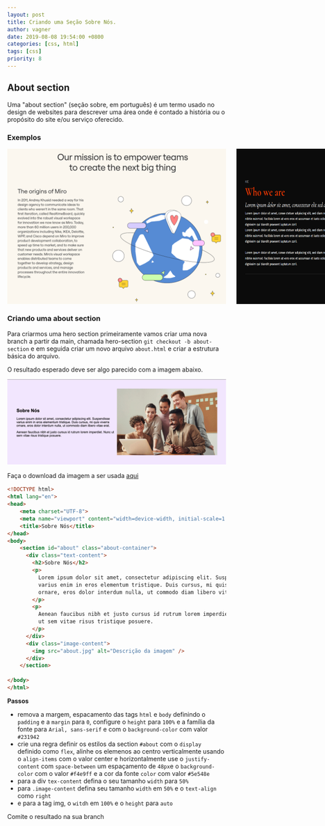 ```yaml
---
layout: post
title: Criando uma Seção Sobre Nós.
author: vagner
date: 2019-08-08 19:54:00 +0800
categories: [css, html]
tags: [css]
priority: 8
---
```


## About section

Uma "about section" (seção sobre, em português) é um termo usado no design de websites para descrever uma área onde é contado a história ou o propósito do site e/ou serviço oferecido.


### Exemplos

<div style="display: flex; gap: 24px">
<img  src="/assets/img/about-example-1.png" alt="Modelo de hero section">
<img  src="/assets/img/about-example-2.png" alt="Modelo de hero section">
<img  src="/assets/img/about-example-3.png" alt="Modelo de hero section">
</div>


### Criando uma about section

Para criarmos uma hero section primeiramente vamos criar
uma nova branch a partir da main, chamada hero-section `git checkout -b about-section` e em seguida criar
um novo arquivo `about.html` e criar a estrutura básica do arquivo.

O resultado esperado deve ser algo parecido com a imagem abaixo.

![Seção sobre](/assets/img/about-section.png)


Faça o download da imagem a ser usada <a href="{{ site.baseurl }}/assets/img/about.jpg"  target="_blank">aqui</a>


```html
<!DOCTYPE html>
<html lang="en">
<head>
    <meta charset="UTF-8">
    <meta name="viewport" content="width=device-width, initial-scale=1.0">
    <title>Sobre Nós</title>
</head>
<body>
    <section id="about" class="about-container">
      <div class="text-content">
        <h2>Sobre Nós</h2>
        <p>
          Lorem ipsum dolor sit amet, consectetur adipiscing elit. Suspendisse
          varius enim in eros elementum tristique. Duis cursus, mi quis viverra
          ornare, eros dolor interdum nulla, ut commodo diam libero vitae erat.
        </p>
        <p>
          Aenean faucibus nibh et justo cursus id rutrum lorem imperdiet. Nunc
          ut sem vitae risus tristique posuere.
        </p>
      </div>
      <div class="image-content">
        <img src="about.jpg" alt="Descrição da imagem" />
      </div>
    </section>

</body>
</html>
```

**Passos**

- remova a margem, espacamento das tags `html`  e `body` definindo o `padding` e a `margin` para `0`, configure o `height` para `100%` e a família da fonte para `Arial, sans-serif` e com o `background-color` com valor `#231942`
- crie una regra definir os estilos da section `#about` com o `display` definido como `flex`, alinhe os elemenos ao centro verticalmente usando o `align-items` com o valor center e horizontalmente use o `justify-content` com `space-between` um espaçamento de `48px`e o `background-color` com o valor `#f4e9ff` e a cor da fonte `color` com valor `#5e548e`
- para a div `tex-content` defina o seu tamanho `width` para `50%` 
- para `.image-content` defina seu tamanho `width` em `50%` e o `text-align` como `right`
- e para a tag img, o `witdh` em `100%` e o `height` para `auto`

Comite o resultado na sua branch